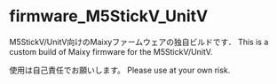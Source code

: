 # firmware_M5StickV_UnitV

M5StickV/UnitV向けのMaixyファームウェアの独自ビルドです．
This is a custom build of Maixy firmware for the M5StickV/UnitV.

使用は自己責任でお願いします。
Please use at your own risk.
